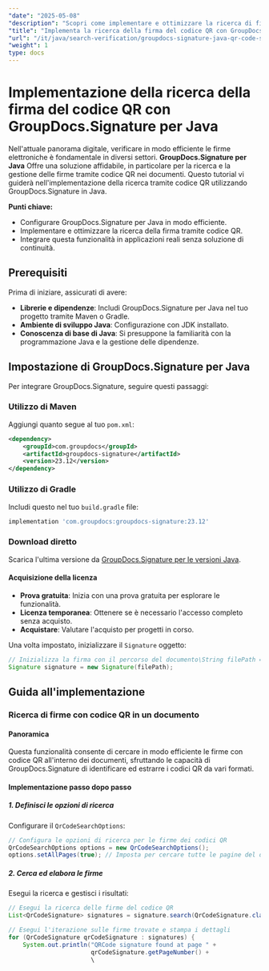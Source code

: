 ```yaml
---
"date": "2025-05-08"
"description": "Scopri come implementare e ottimizzare la ricerca di firme tramite codice QR utilizzando GroupDocs.Signature in Java. Migliora in modo efficiente i sistemi di verifica dei documenti."
"title": "Implementa la ricerca della firma del codice QR con GroupDocs.Signature per Java"
"url": "/it/java/search-verification/groupdocs-signature-java-qr-code-search-guide/"
"weight": 1
type: docs
---
```

# Implementazione della ricerca della firma del codice QR con GroupDocs.Signature per Java

Nell'attuale panorama digitale, verificare in modo efficiente le firme elettroniche è fondamentale in diversi settori. **GroupDocs.Signature per Java** Offre una soluzione affidabile, in particolare per la ricerca e la gestione delle firme tramite codice QR nei documenti. Questo tutorial vi guiderà nell'implementazione della ricerca tramite codice QR utilizzando GroupDocs.Signature in Java.

**Punti chiave:**
- Configurare GroupDocs.Signature per Java in modo efficiente.
- Implementare e ottimizzare la ricerca della firma tramite codice QR.
- Integrare questa funzionalità in applicazioni reali senza soluzione di continuità.

## Prerequisiti

Prima di iniziare, assicurati di avere:

- **Librerie e dipendenze**: Includi GroupDocs.Signature per Java nel tuo progetto tramite Maven o Gradle.
- **Ambiente di sviluppo Java**: Configurazione con JDK installato.
- **Conoscenza di base di Java**: Si presuppone la familiarità con la programmazione Java e la gestione delle dipendenze.

## Impostazione di GroupDocs.Signature per Java

Per integrare GroupDocs.Signature, seguire questi passaggi:

### Utilizzo di Maven
Aggiungi quanto segue al tuo `pom.xml`:
```xml
<dependency>
    <groupId>com.groupdocs</groupId>
    <artifactId>groupdocs-signature</artifactId>
    <version>23.12</version>
</dependency>
```
### Utilizzo di Gradle
Includi questo nel tuo `build.gradle` file:
```gradle
implementation 'com.groupdocs:groupdocs-signature:23.12'
```
### Download diretto
Scarica l'ultima versione da [GroupDocs.Signature per le versioni Java](https://releases.groupdocs.com/signature/java/).

#### Acquisizione della licenza
- **Prova gratuita**: Inizia con una prova gratuita per esplorare le funzionalità.
- **Licenza temporanea**: Ottenere se è necessario l'accesso completo senza acquisto.
- **Acquistare**: Valutare l'acquisto per progetti in corso.

Una volta impostato, inizializzare il `Signature` oggetto:
```java
// Inizializza la firma con il percorso del documento\String filePath = "YOUR_DOCUMENT_DIRECTORY/your_sample_pdf_signed.pdf";
Signature signature = new Signature(filePath);
```

## Guida all'implementazione

### Ricerca di firme con codice QR in un documento

#### Panoramica
Questa funzionalità consente di cercare in modo efficiente le firme con codice QR all'interno dei documenti, sfruttando le capacità di GroupDocs.Signature di identificare ed estrarre i codici QR da vari formati.

#### Implementazione passo dopo passo

##### **1. Definisci le opzioni di ricerca**
Configurare il `QrCodeSearchOptions`:
```java
// Configura le opzioni di ricerca per le firme dei codici QR
QrCodeSearchOptions options = new QrCodeSearchOptions();
options.setAllPages(true); // Imposta per cercare tutte le pagine del documento
```

##### **2. Cerca ed elabora le firme**
Esegui la ricerca e gestisci i risultati:
```java
// Esegui la ricerca delle firme del codice QR
List<QrCodeSignature> signatures = signature.search(QrCodeSignature.class, options);

// Esegui l'iterazione sulle firme trovate e stampa i dettagli
for (QrCodeSignature qrCodeSignature : signatures) {
    System.out.println("QRCode signature found at page " +
                       qrCodeSignature.getPageNumber() +
                       \